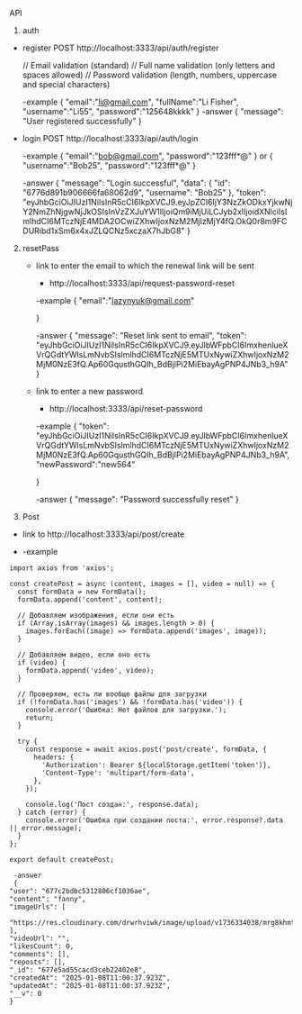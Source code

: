 API

1. auth

- register
  POST
  http://localhost:3333/api/auth/register

  // Email validation (standard)
  // Full name validation (only letters and spaces allowed)
  // Password validation (length, numbers, uppercase and special characters)

  -example
  {
  "email":"li@gmail.com",
  "fullName":"Li Fisher",
  "username":"Li55",
  "password":"125648kkkk"
  }
  -answer
  {
  "message": "User registered successfully"
  }

- login
  POST
  http://localhost:3333/api/auth/login

  -example
  {
  "email":"bob@gmail.com",
  "password":"123fff*@"
  }
  or
  {
  "username":"Bob25",
  "password":"123fff*@"
  }

  -answer
  {
  "message": "Login successful",
  "data": {
  "id": "6776d891b906666fa68062d9",
  "username": "Bob25"
  },
  "token": "eyJhbGciOiJIUzI1NiIsInR5cCI6IkpXVCJ9.eyJpZCI6IjY3NzZkODkxYjkwNjY2NmZhNjgwNjJkOSIsInVzZXJuYW1lIjoiQm9iMjUiLCJyb2xlIjoidXNlciIsImlhdCI6MTczNjE4MDA2OCwiZXhwIjoxNzM2MjIzMjY4fQ.OkQ0r8m9FCDURibd1xSm6x4xJZLQCNz5xczaX7hJbG8"
  }

2. resetPass
   - link to enter the email to which the renewal link will be sent
      - http://localhost:3333/api/request-password-reset
      
      -example
      {
        "email":"lazynyuk@gmail.com"
        
      }
      
      -answer
      {
          "message": "Reset link sent to email",
          "token": "eyJhbGciOiJIUzI1NiIsInR5cCI6IkpXVCJ9.eyJlbWFpbCI6ImxhenlueXVrQGdtYWlsLmNvbSIsImlhdCI6MTczNjE5MTUxNywiZXhwIjoxNzM2MjM0NzE3fQ.Ap60GqusthGQIh_BdBjlPi2MiEbayAgPNP4JNb3_h9A"
      }

   - link to enter a new password

     - http://localhost:3333/api/reset-password
      
      -example
      {
        "token": "eyJhbGciOiJIUzI1NiIsInR5cCI6IkpXVCJ9.eyJlbWFpbCI6ImxhenlueXVrQGdtYWlsLmNvbSIsImlhdCI6MTczNjE5MTUxNywiZXhwIjoxNzM2MjM0NzE3fQ.Ap60GqusthGQIh_BdBjlPi2MiEbayAgPNP4JNb3_h9A",
        "newPassword":"new564"
        
      }

      -answer
      {
          "message": "Password successfully reset"
      }

3.  Post
  - link to
    http://localhost:3333/api/post/create

   - -example

    import axios from 'axios';

    const createPost = async (content, images = [], video = null) => {
      const formData = new FormData();
      formData.append('content', content);

      // Добавляем изображения, если они есть
      if (Array.isArray(images) && images.length > 0) {
        images.forEach((image) => formData.append('images', image));
      }

      // Добавляем видео, если оно есть
      if (video) {
        formData.append('video', video);
      }

      // Проверяем, есть ли вообще файлы для загрузки
      if (!formData.has('images') && !formData.has('video')) {
        console.error('Ошибка: Нет файлов для загрузки.');
        return;
      }

      try {
        const response = await axios.post('post/create', formData, {
          headers: {
            'Authorization': Bearer ${localStorage.getItem('token')},
            'Content-Type': 'multipart/form-data',
          },
        });

        console.log('Пост создан:', response.data);
      } catch (error) {
        console.error('Ошибка при создании поста:', error.response?.data || error.message);
      }
    };

    export default createPost;
     
     -answer
     {
    "user": "677c2bdbc5312806cf1036ae",
    "content": "fanny",
    "imageUrls": [
        "https://res.cloudinary.com/drwrhviwk/image/upload/v1736334038/mrg8khmtbwglikdmglr9.webp"
    ],
    "videoUrl": "",
    "likesCount": 0,
    "comments": [],
    "reposts": [],
    "_id": "677e5ad55cacd3ceb22402e8",
    "createdAt": "2025-01-08T11:00:37.923Z",
    "updatedAt": "2025-01-08T11:00:37.923Z",
    "__v": 0
    }